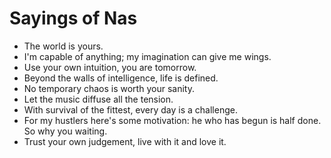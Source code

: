 Sayings of Nas
=========================

* The world is yours. 
* I'm capable of anything; my imagination can give me wings. 
* Use your own intuition, you are tomorrow. 
* Beyond the walls of intelligence, life is defined. 
* No temporary chaos is worth your sanity. 
* Let the music diffuse all the tension. 
* With survival of the fittest, every day is a challenge. 
* For my hustlers here's some motivation: he who has begun is half done. So why you waiting. 
* Trust your own judgement, live with it and love it. 
